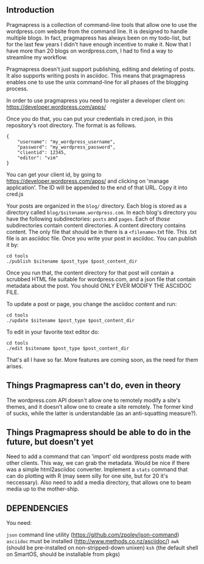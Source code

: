 Introduction
------------

Pragmapress is a collection of command-line tools that allow one to use the
wordpress.com website from the command line. It is designed to handle multiple
blogs. In fact, pragmapress has always been on my todo-list, but for the last
few years I didn't have enough incentive to make it. Now that I have more than
20 blogs on wordpress.com, I had to find a way to streamline my workflow.

Pragmapress doesn't just support publishing, editing and deleting of posts. It
also supports writing posts in asciidoc. This means that pragmapress enables
one to use the unix command-line for all phases of the blogging process.

In order to use pragmapress you need to register a developer client on:
https://developer.wordpress.com/apps/

Once you do that, you can put your credentials in cred.json, in this
repository's root directory. The format is as follows.

	{
		"username": "my_wordpress_username",
		"password": "my_wordpress_password",
		"clientid": 12345,
		"editor": "vim"
	}

You can get your client id, by going to https://developer.wordpress.com/apps/
and clicking on 'manage application'. The ID will be appended to the end of
that URL. Copy it into cred.js

Your posts are organized in the `blog/` directory. Each blog is stored as a
directory called `blog/$sitename.wordpress.com`. In each blog's directory you
have the following subdirectories: `posts` and `pages`. Each of _those_
subdirectories contain content directories. A content directory contains
content. The only file that should be in there is a `<filename>`.txt file. This
.txt file is an asciidoc file. Once you write your post in asciidoc. You can
publish it by:

	cd tools
	./publish $sitename $post_type $post_content_dir

Once you run that, the content directory for that post will contain a scrubbed
HTML file suitable for wordpress.com, and a json file that contain metadata
about the post. You should ONLY EVER MODIFY THE ASCIIDOC FILE.

To update a post or page, you change the asciidoc content and run:

	cd tools
	./update $sitename $post_type $post_content_dir

To edit in your favorite text editor do:

	cd tools
	./edit $sitename $post_type $post_content_dir

That's all I have so far. More features are coming soon, as the need for them
arises.

Things Pragmapress can't do, even in theory
-------------------------------------------

The wordpress.com API doesn't allow one to remotely modify a site's themes, and
it doesn't allow one to create a site remotely. The former kind of sucks, while
the latter is understandable (as an anti-squatting measure?).

Things Pragmapress should be able to do in the future, but doesn't yet
----------------------------------------------------------------------

Need to add a command that can 'import' old wordpress posts made with other
clients. This way, we can grab the metadata. Would be nice if there was a
simple html2asciidoc converter. Implement a `stats` command that can do
plotting with R (may seem silly for one site, but for 20 it's neccessary). Also
need to add a media directory, that allows one to beam media up to the
mother-ship.


DEPENDENCIES
------------

You need:

`json` command line utility (https://github.com/zpoley/json-command)
`asciidoc` must be installed (http://www.methods.co.nz/asciidoc/)
`awk` (should be pre-installed on non-stripped-down unixen)
`ksh` (the default shell on SmartOS, should be installable from pkgs)
